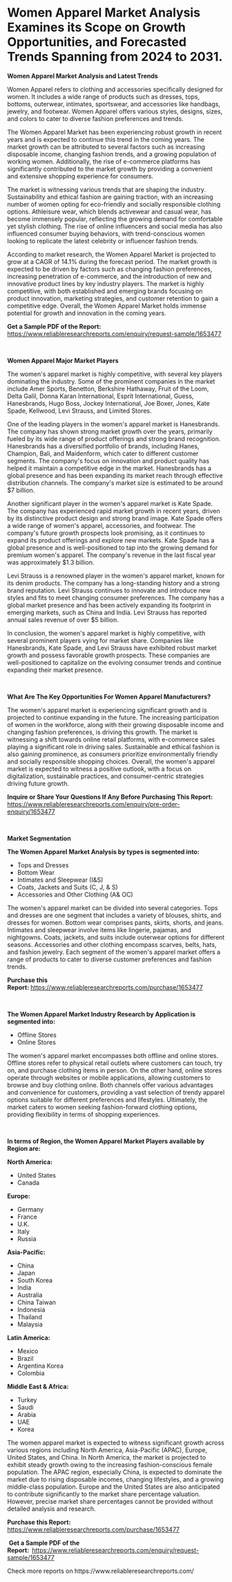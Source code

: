 <p><h1>Women Apparel Market Analysis Examines its Scope on Growth Opportunities, and Forecasted Trends Spanning from 2024 to 2031.</h1></p><p><strong>Women Apparel Market Analysis and Latest Trends</strong></p>
<p><p>Women Apparel refers to clothing and accessories specifically designed for women. It includes a wide range of products such as dresses, tops, bottoms, outerwear, intimates, sportswear, and accessories like handbags, jewelry, and footwear. Women Apparel offers various styles, designs, sizes, and colors to cater to diverse fashion preferences and trends.</p><p>The Women Apparel Market has been experiencing robust growth in recent years and is expected to continue this trend in the coming years. The market growth can be attributed to several factors such as increasing disposable income, changing fashion trends, and a growing population of working women. Additionally, the rise of e-commerce platforms has significantly contributed to the market growth by providing a convenient and extensive shopping experience for consumers.</p><p>The market is witnessing various trends that are shaping the industry. Sustainability and ethical fashion are gaining traction, with an increasing number of women opting for eco-friendly and socially responsible clothing options. Athleisure wear, which blends activewear and casual wear, has become immensely popular, reflecting the growing demand for comfortable yet stylish clothing. The rise of online influencers and social media has also influenced consumer buying behaviors, with trend-conscious women looking to replicate the latest celebrity or influencer fashion trends.</p><p>According to market research, the Women Apparel Market is projected to grow at a CAGR of 14.1% during the forecast period. The market growth is expected to be driven by factors such as changing fashion preferences, increasing penetration of e-commerce, and the introduction of new and innovative product lines by key industry players. The market is highly competitive, with both established and emerging brands focusing on product innovation, marketing strategies, and customer retention to gain a competitive edge. Overall, the Women Apparel Market holds immense potential for growth and innovation in the coming years.</p></p>
<p><strong>Get a Sample PDF of the Report:&nbsp;</strong> <a href="https://www.reliableresearchreports.com/enquiry/request-sample/1653477">https://www.reliableresearchreports.com/enquiry/request-sample/1653477</a></p>
<p>&nbsp;</p>
<p><strong>Women Apparel Major Market Players</strong></p>
<p><p>The women's apparel market is highly competitive, with several key players dominating the industry. Some of the prominent companies in the market include Amer Sports, Benetton, Berkshire Hathaway, Fruit of the Loom, Delta Galil, Donna Karan International, Esprit International, Guess, Hanesbrands, Hugo Boss, Jockey International, Joe Boxer, Jones, Kate Spade, Kellwood, Levi Strauss, and Limited Stores.</p><p>One of the leading players in the women's apparel market is Hanesbrands. The company has shown strong market growth over the years, primarily fueled by its wide range of product offerings and strong brand recognition. Hanesbrands has a diversified portfolio of brands, including Hanes, Champion, Bali, and Maidenform, which cater to different customer segments. The company's focus on innovation and product quality has helped it maintain a competitive edge in the market. Hanesbrands has a global presence and has been expanding its market reach through effective distribution channels. The company's market size is estimated to be around $7 billion.</p><p>Another significant player in the women's apparel market is Kate Spade. The company has experienced rapid market growth in recent years, driven by its distinctive product design and strong brand image. Kate Spade offers a wide range of women's apparel, accessories, and footwear. The company's future growth prospects look promising, as it continues to expand its product offerings and explore new markets. Kate Spade has a global presence and is well-positioned to tap into the growing demand for premium women's apparel. The company's revenue in the last fiscal year was approximately $1.3 billion.</p><p>Levi Strauss is a renowned player in the women's apparel market, known for its denim products. The company has a long-standing history and a strong brand reputation. Levi Strauss continues to innovate and introduce new styles and fits to meet changing consumer preferences. The company has a global market presence and has been actively expanding its footprint in emerging markets, such as China and India. Levi Strauss has reported annual sales revenue of over $5 billion.</p><p>In conclusion, the women's apparel market is highly competitive, with several prominent players vying for market share. Companies like Hanesbrands, Kate Spade, and Levi Strauss have exhibited robust market growth and possess favorable growth prospects. These companies are well-positioned to capitalize on the evolving consumer trends and continue expanding their market presence.</p></p>
<p>&nbsp;</p>
<p><strong>What Are The Key Opportunities For Women Apparel Manufacturers?</strong></p>
<p><p>The women's apparel market is experiencing significant growth and is projected to continue expanding in the future. The increasing participation of women in the workforce, along with their growing disposable income and changing fashion preferences, is driving this growth. The market is witnessing a shift towards online retail platforms, with e-commerce sales playing a significant role in driving sales. Sustainable and ethical fashion is also gaining prominence, as consumers prioritize environmentally friendly and socially responsible shopping choices. Overall, the women's apparel market is expected to witness a positive outlook, with a focus on digitalization, sustainable practices, and consumer-centric strategies driving future growth.</p></p>
<p><strong>Inquire or Share Your Questions If Any Before Purchasing This Report:</strong> <a href="https://www.reliableresearchreports.com/enquiry/pre-order-enquiry/1653477">https://www.reliableresearchreports.com/enquiry/pre-order-enquiry/1653477</a></p>
<p>&nbsp;</p>
<p><strong>Market Segmentation</strong></p>
<p><strong>The Women Apparel Market Analysis by types is segmented into:</strong></p>
<p><ul><li>Tops and Dresses</li><li>Bottom Wear</li><li>Intimates and Sleepwear (I&S)</li><li>Coats, Jackets and Suits (C, J, & S)</li><li>Accessories and Other Clothing (A& OC)</li></ul></p>
<p><p>The women's apparel market can be divided into several categories. Tops and dresses are one segment that includes a variety of blouses, shirts, and dresses for women. Bottom wear comprises pants, skirts, shorts, and jeans. Intimates and sleepwear involve items like lingerie, pajamas, and nightgowns. Coats, jackets, and suits include outerwear options for different seasons. Accessories and other clothing encompass scarves, belts, hats, and fashion jewelry. Each segment of the women's apparel market offers a range of products to cater to diverse customer preferences and fashion trends.</p></p>
<p><strong>Purchase this Report:&nbsp;</strong><a href="https://www.reliableresearchreports.com/purchase/1653477">https://www.reliableresearchreports.com/purchase/1653477</a></p>
<p>&nbsp;</p>
<p><strong>The Women Apparel Market Industry Research by Application is segmented into:</strong></p>
<p><ul><li>Offline Stores</li><li>Online Stores</li></ul></p>
<p><p>The women's apparel market encompasses both offline and online stores. Offline stores refer to physical retail outlets where customers can touch, try on, and purchase clothing items in person. On the other hand, online stores operate through websites or mobile applications, allowing customers to browse and buy clothing online. Both channels offer various advantages and convenience for customers, providing a vast selection of trendy apparel options suitable for different preferences and lifestyles. Ultimately, the market caters to women seeking fashion-forward clothing options, providing flexibility in terms of shopping experiences.</p></p>
<p>&nbsp;</p>
<p><strong>In terms of Region, the Women Apparel Market Players available by Region are:</strong></p>
<p>
    <p> <strong> North America: </strong>
        <ul>
            <li>United States</li>
            <li>Canada</li>
        </ul>
        </p> 
    <p> <strong> Europe: </strong>
        <ul>
            <li>Germany</li>
            <li>France</li>
            <li>U.K.</li>
            <li>Italy</li>
            <li>Russia</li>
        </ul>
        </p> 
    <p> <strong> Asia-Pacific: </strong>
        <ul>
            <li>China</li>
            <li>Japan</li>
            <li>South Korea</li>
            <li>India</li>
            <li>Australia</li>
            <li>China Taiwan</li>
            <li>Indonesia</li>
            <li>Thailand</li>
            <li>Malaysia</li>
        </ul>
        </p> 
    <p> <strong> Latin America: </strong>
        <ul>
            <li>Mexico</li>
            <li>Brazil</li>
            <li>Argentina Korea</li>
            <li>Colombia</li>
        </ul>
        </p> 
    <p> <strong> Middle East & Africa: </strong>
        <ul>
            <li>Turkey</li>
            <li>Saudi</li>
            <li>Arabia</li>
            <li>UAE</li>
            <li>Korea</li>
        </ul>
    </p>
    </p>
<p><p>The women apparel market is expected to witness significant growth across various regions including North America, Asia-Pacific (APAC), Europe, United States, and China. In North America, the market is projected to exhibit steady growth owing to the increasing fashion-conscious female population. The APAC region, especially China, is expected to dominate the market due to rising disposable incomes, changing lifestyles, and a growing middle-class population. Europe and the United States are also anticipated to contribute significantly to the market share percentage valuation. However, precise market share percentages cannot be provided without detailed analysis and research.</p></p>
<p><strong>Purchase this Report: </strong><a href="https://www.reliableresearchreports.com/purchase/1653477">https://www.reliableresearchreports.com/purchase/1653477</a></p>
<p>&nbsp;<strong>Get a Sample PDF of the Report:&nbsp;&nbsp;</strong><a href="https://www.reliableresearchreports.com/enquiry/request-sample/1653477">https://www.reliableresearchreports.com/enquiry/request-sample/1653477</a></p>
<p><strong></strong></p>
<p>Check more reports on https://www.reliableresearchreports.com/</p>